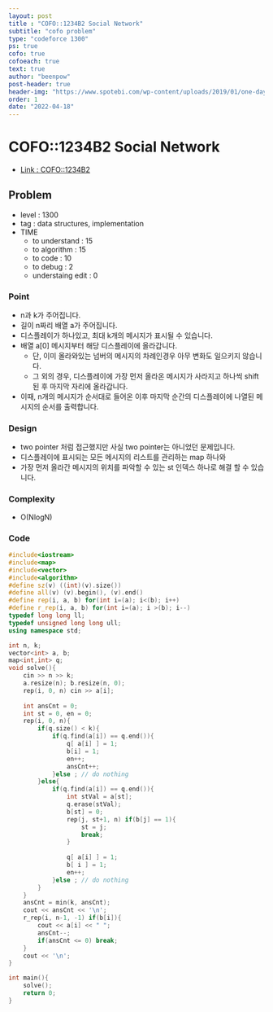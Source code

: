 ```yaml
---
layout: post
title : "COFO::1234B2 Social Network"
subtitle: "cofo problem"
type: "codeforce 1300"
ps: true
cofo: true
cofoeach: true
text: true
author: "beenpow"
post-header: true
header-img: "https://www.spotebi.com/wp-content/uploads/2019/01/one-day-day-one-workout-motivation-spotebi.jpg"
order: 1
date: "2022-04-18"
---
```

# COFO::1234B2 Social Network
- [Link : COFO::1234B2](https://codeforces.com/problemset/problem/1234/B2)


## Problem 

- level : 1300
- tag : data structures, implementation
- TIME
  - to understand    : 15
  - to algorithm     : 15
  - to code          : 10
  - to debug         : 2
  - understaing edit : 0

### Point
- n과 k가 주어집니다.
- 길이 n짜리 배열 a가 주어집니다.
- 디스플레이가 하나있고, 최대 k개의 메시지가 표시될 수 있습니다.
- 배열 a[0] 메시지부터 해당 디스플레이에 올라갑니다.
  - 단, 이미 올라와있는 넘버의 메시지의 차례인경우 아무 변화도 일으키지 않습니다.
  - 그 외의 경우, 디스플레이에 가장 먼저 올라온 메시지가 사라지고 하나씩 shift 된 후 마지막 자리에 올라갑니다.
- 이때, n개의 메시지가 순서대로 들어온 이후 마지막 순간의 디스플레이에 나열된 메시지의 순서를 출력합니다.

### Design
- two pointer 처럼 접근했지만 사실 two pointer는 아니었던 문제입니다.
- 디스플레이에 표시되는 모든 메시지의 리스트를 관리하는 map 하나와
- 가장 먼저 올라간 메시지의 위치를 파악할 수 있는 st 인덱스 하나로 해결 할 수 있습니다.

### Complexity
- O(NlogN)

### Code

```cpp
#include<iostream>
#include<map>
#include<vector>
#include<algorithm>
#define sz(v) ((int)(v).size())
#define all(v) (v).begin(), (v).end()
#define rep(i, a, b) for(int i=(a); i<(b); i++)
#define r_rep(i, a, b) for(int i=(a); i >(b); i--)
typedef long long ll;
typedef unsigned long long ull;
using namespace std;

int n, k;
vector<int> a, b;
map<int,int> q;
void solve(){
    cin >> n >> k;
    a.resize(n); b.resize(n, 0);
    rep(i, 0, n) cin >> a[i];
    
    int ansCnt = 0;
    int st = 0, en = 0;
    rep(i, 0, n){
        if(q.size() < k){
            if(q.find(a[i]) == q.end()){
                q[ a[i] ] = 1;
                b[i] = 1;
                en++;
                ansCnt++;
            }else ; // do nothing
        }else{
            if(q.find(a[i]) == q.end()){
                int stVal = a[st];
                q.erase(stVal);
                b[st] = 0;
                rep(j, st+1, n) if(b[j] == 1){
                    st = j;
                    break;
                }
                
                q[ a[i] ] = 1;
                b[ i ] = 1;
                en++;
            }else ; // do nothing
        }
    }
    ansCnt = min(k, ansCnt);
    cout << ansCnt << '\n';
    r_rep(i, n-1, -1) if(b[i]){
        cout << a[i] << " ";
        ansCnt--;
        if(ansCnt <= 0) break;
    }
    cout << '\n';
}

int main(){
    solve();
    return 0;
}
```
